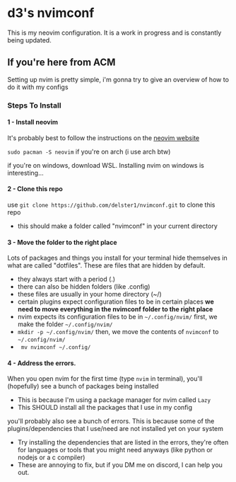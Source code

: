 # d3's nvimconf

This is my neovim configuration. It is a work in progress and is constantly being updated.  


## If you're here from ACM
Setting up nvim is pretty simple, i'm gonna try to give an overview of how to do it with my configs 
### Steps To Install
#### 1 - Install neovim

It's probably best to follow the instructions on the [neovim website](https://github.com/neovim/neovim/blob/master/INSTALL.md)

`sudo pacman -S neovim` if you're on arch (i use arch btw)

if you're on windows, download WSL. Installing nvim on windows is interesting...

#### 2 - Clone this repo
use `git clone https://github.com/delster1/nvimconf.git` to clone this repo
- this should make a folder called "nvimconf" in your current directory

#### 3 - Move the folder to the right place
Lots of packages and things you install for your terminal hide themselves in what are called "dotfiles". These are files that are hidden by default.
- they always start with a period (.)
- there can also be hidden folders (like .config)
- these files are usually in your home directory (~/)
- certain plugins expect configuration files to be in certain places
**we need to move everything in the nvimconf folder to the right place**
- nvim expects its configuration files to be in `~/.config/nvim/`
first, we make the folder `~/.config/nvim/`
- `mkdir -p ~/.config/nvim/`
then, we move the contents of `nvimconf` to `~/.config/nvim/`
- ` mv nvimconf ~/.config/`

#### 4 - Address the errors.
When you open nvim for the first time (type `nvim` in terminal), you'll (hopefully) see a bunch of packages being installed
- This is because I'm using a package manager for nvim called `Lazy`
- This SHOULD install all the packages that I use in my config

you'll probably also see a bunch of errors. This is because some of the plugins/dependencies that I use/need are not installed yet on your system
- Try installing the dependencies that are listed in the errors, they're often for languages or tools that you might need anyways (like python or nodejs or a c compiler)
- These are annoying to fix, but if you DM me on discord, I can help you out.

